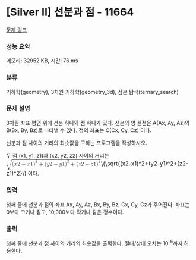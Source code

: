 # [Silver II] 선분과 점 - 11664 

[문제 링크](https://www.acmicpc.net/problem/11664) 

### 성능 요약

메모리: 32952 KB, 시간: 76 ms

### 분류

기하학(geometry), 3차원 기하학(geometry_3d), 삼분 탐색(ternary_search)

### 문제 설명

<p>3차원 좌표 평면 위에 선분 하나와 점 하나가 있다. 선분의 양 끝점은 A(Ax, Ay, Az)와 B(Bx, By, Bz)로 나타낼 수 있다. 점의 좌표는 C(Cx, Cy, Cz) 이다.</p>

<p>선분과 점 사이의 거리의 최솟값을 구하는 프로그램을 작성하시오.</p>

<p>두 점 (x1, y1, z1)과 (x2, y2, z2) 사이의 거리는 <mjx-container class="MathJax" jax="CHTML" style="font-size: 109%; position: relative;"><mjx-math class="MJX-TEX" aria-hidden="true"><mjx-msqrt><mjx-sqrt><mjx-surd><mjx-mo class="mjx-sop"><mjx-c class="mjx-c221A TEX-S1"></mjx-c></mjx-mo></mjx-surd><mjx-box style="padding-top: 0.103em;"><mjx-mo class="mjx-n"><mjx-c class="mjx-c28"></mjx-c></mjx-mo><mjx-mi class="mjx-i"><mjx-c class="mjx-c1D465 TEX-I"></mjx-c></mjx-mi><mjx-mn class="mjx-n"><mjx-c class="mjx-c32"></mjx-c></mjx-mn><mjx-mo class="mjx-n" space="3"><mjx-c class="mjx-c2212"></mjx-c></mjx-mo><mjx-mi class="mjx-i" space="3"><mjx-c class="mjx-c1D465 TEX-I"></mjx-c></mjx-mi><mjx-mn class="mjx-n"><mjx-c class="mjx-c31"></mjx-c></mjx-mn><mjx-msup><mjx-mo class="mjx-n"><mjx-c class="mjx-c29"></mjx-c></mjx-mo><mjx-script style="vertical-align: 0.289em;"><mjx-mn class="mjx-n" size="s"><mjx-c class="mjx-c32"></mjx-c></mjx-mn></mjx-script></mjx-msup><mjx-mo class="mjx-n" space="3"><mjx-c class="mjx-c2B"></mjx-c></mjx-mo><mjx-mo class="mjx-n" space="3"><mjx-c class="mjx-c28"></mjx-c></mjx-mo><mjx-mi class="mjx-i"><mjx-c class="mjx-c1D466 TEX-I"></mjx-c></mjx-mi><mjx-mn class="mjx-n"><mjx-c class="mjx-c32"></mjx-c></mjx-mn><mjx-mo class="mjx-n" space="3"><mjx-c class="mjx-c2212"></mjx-c></mjx-mo><mjx-mi class="mjx-i" space="3"><mjx-c class="mjx-c1D466 TEX-I"></mjx-c></mjx-mi><mjx-mn class="mjx-n"><mjx-c class="mjx-c31"></mjx-c></mjx-mn><mjx-msup><mjx-mo class="mjx-n"><mjx-c class="mjx-c29"></mjx-c></mjx-mo><mjx-script style="vertical-align: 0.289em;"><mjx-mn class="mjx-n" size="s"><mjx-c class="mjx-c32"></mjx-c></mjx-mn></mjx-script></mjx-msup><mjx-mo class="mjx-n" space="3"><mjx-c class="mjx-c2B"></mjx-c></mjx-mo><mjx-mo class="mjx-n" space="3"><mjx-c class="mjx-c28"></mjx-c></mjx-mo><mjx-mi class="mjx-i"><mjx-c class="mjx-c1D467 TEX-I"></mjx-c></mjx-mi><mjx-mn class="mjx-n"><mjx-c class="mjx-c32"></mjx-c></mjx-mn><mjx-mo class="mjx-n" space="3"><mjx-c class="mjx-c2212"></mjx-c></mjx-mo><mjx-mi class="mjx-i" space="3"><mjx-c class="mjx-c1D467 TEX-I"></mjx-c></mjx-mi><mjx-mn class="mjx-n"><mjx-c class="mjx-c31"></mjx-c></mjx-mn><mjx-msup><mjx-mo class="mjx-n"><mjx-c class="mjx-c29"></mjx-c></mjx-mo><mjx-script style="vertical-align: 0.289em;"><mjx-mn class="mjx-n" size="s"><mjx-c class="mjx-c32"></mjx-c></mjx-mn></mjx-script></mjx-msup></mjx-box></mjx-sqrt></mjx-msqrt></mjx-math><mjx-assistive-mml unselectable="on" display="inline"><math xmlns="http://www.w3.org/1998/Math/MathML"><msqrt><mo stretchy="false">(</mo><mi>x</mi><mn>2</mn><mo>−</mo><mi>x</mi><mn>1</mn><msup><mo stretchy="false">)</mo><mn>2</mn></msup><mo>+</mo><mo stretchy="false">(</mo><mi>y</mi><mn>2</mn><mo>−</mo><mi>y</mi><mn>1</mn><msup><mo stretchy="false">)</mo><mn>2</mn></msup><mo>+</mo><mo stretchy="false">(</mo><mi>z</mi><mn>2</mn><mo>−</mo><mi>z</mi><mn>1</mn><msup><mo stretchy="false">)</mo><mn>2</mn></msup></msqrt></math></mjx-assistive-mml><span aria-hidden="true" class="no-mathjax mjx-copytext">\(\sqrt{(x2-x1)^2+(y2-y1)^2+(z2-z1)^2}\)</span></mjx-container> 이다.</p>

### 입력 

 <p>첫째 줄에 선분과 점의 좌표 Ax, Ay, Az, Bx, By, Bz, Cx, Cy, Cz가 주어진다. 좌표는 0보다 크거나 같고, 10,000보다 작거나 같은 정수이다.</p>

### 출력 

 <p>첫째 줄에 선분과 점 사이의 거리의 최솟값을 출력한다. 절대/상대 오차는 10<sup>-6</sup>까지 허용한다.</p>

